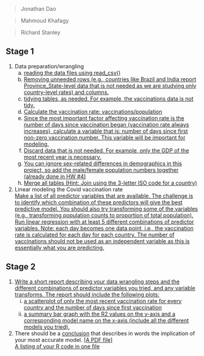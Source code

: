 
> Jonathan Dao

> Mahmoud Khafagy

> Richard Stanley

## Stage 1

<ol type="1">
    <li>Data preparation/wrangling
        <ol type="a">
            <li>
                <a href="https://github.com/OkaiDao/CPSC375-Project/blob/90ae3ca84d02feba531e9b11e067c11f8d4a1ef4/P1%20CPSC375.R#L6">
                    reading the data files using read_csv()
                </a>
            </li>
            <li>
                <a href="https://github.com/OkaiDao/CPSC375-Project/blob/90ae3ca84d02feba531e9b11e067c11f8d4a1ef4/P1%20CPSC375.R#L13">
                    Removing unneeded rows (e.g., countries like Brazil and India report Province_State-level data that is not needed as we are studying only country-level rates) and columns.
                </a>
            </li>
            <li>
                <a href="https://github.com/OkaiDao/CPSC375-Project/blob/90ae3ca84d02feba531e9b11e067c11f8d4a1ef4/P1%20CPSC375.R#L48">
                    tidying tables, as needed. For example, the vaccinations data is not tidy.
                </a>
            </li>
            <li>
                <a href="https://github.com/OkaiDao/CPSC375-Project/blob/90ae3ca84d02feba531e9b11e067c11f8d4a1ef4/P1%20CPSC375.R#L48">
                    Calculate the vaccination rate: vaccinations/population
                </a>
            </li>
            <li>
                <a href="https://github.com/OkaiDao/CPSC375-Project/blob/90ae3ca84d02feba531e9b11e067c11f8d4a1ef4/P1%20CPSC375.R#L57">
                    Since the most important factor affecting vaccination rate is the number of days since vaccination began (vaccination rate always increases), calculate a variable that is: number of days since first non-zero vaccination number. This variable will be important for modeling.
                </a>
            </li>
            <li>
                <a href="https://github.com/OkaiDao/CPSC375-Project/blob/90ae3ca84d02feba531e9b11e067c11f8d4a1ef4/P1%20CPSC375.R#L64">
                    Discard data that is not needed. For example, only the GDP of the most recent year is necessary.
                </a>
            </li>
            <li>
                <a href="https://github.com/OkaiDao/CPSC375-Project/blob/90ae3ca84d02feba531e9b11e067c11f8d4a1ef4/P1%20CPSC375.R#L31">
                    You can ignore sex-related differences in demographics in this project, so add the male/female population numbers together (already done in HW #4)
                </a>
            </li>
            <li>
                <a href="https://github.com/OkaiDao/CPSC375-Project/blob/90ae3ca84d02feba531e9b11e067c11f8d4a1ef4/P1%20CPSC375.R#L74">
                    Merge all tables (Hint: Join using the 3-letter ISO code for a country)
                </a>
            </li>
        </ol>
    </li>
    <li> Linear modeling the Covid vaccination rate </li>
    <a href="url">
            Make a list of all predictor variables that are available. The challenge is to identify which combination of these predictors will give the best predictive model. You should also try transforming some of the variables (e.g., transforming population counts to proportion of total population). Run linear regression with at least 5 different combinations of predictor variables. 
            Note: each day becomes one data point, i.e., the vaccination rate is calculated for each day for each country. The number of vaccinations should not be used as an independent variable as this is essentially what you are predicting.
    </a>
</ol>

## Stage 2

<ol type="1">
    <li> <a href="url">Write a short report describing your data wrangling steps and the different combinations of predictor variables you tried, and any variable         transforms. The report should include the following plots: </a>
        <ol type="i">
            <li>
                <a href="url">
                    a scatterplot of only the most recent vaccination rate for every country and the number of days since first vaccination
                </a>
            </li>
            <li>
                <a href="url">
                    a summary bar graph with the R2 values on the y-axis and a corresponding model name on the x-axis (include all the different models you tried).
                </a>
            </li>
        </ol>
    </li>
    <li> 
        There should be a  <a href="url">conclusion</a> that describes in words the implication of your most accurate model.
        <a href="url">[A PDF file]</a>
    </li>
    <a href="url">
            A listing of your R code in one file
    </a>
</ol>